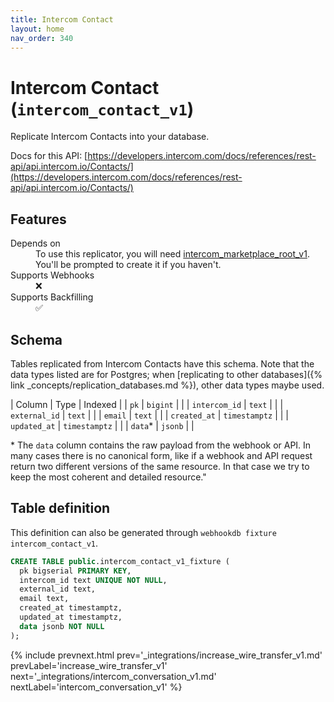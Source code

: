 ```yaml
---
title: Intercom Contact
layout: home
nav_order: 340
---
```


# Intercom Contact (`intercom_contact_v1`)

Replicate Intercom Contacts into your database.

Docs for this API: [https://developers.intercom.com/docs/references/rest-api/api.intercom.io/Contacts/](https://developers.intercom.com/docs/references/rest-api/api.intercom.io/Contacts/)

## Features

<dl>
<dt>Depends on</dt>
<dd>To use this replicator, you will need <a href="{% link _integrations/intercom_marketplace_root_v1.md %}">intercom_marketplace_root_v1</a>. You'll be prompted to create it if you haven't.</dd>

<dt>Supports Webhooks</dt>
<dd>❌</dd>
<dt>Supports Backfilling</dt>
<dd>✅</dd>

</dl>

## Schema

Tables replicated from Intercom Contacts have this schema.
Note that the data types listed are for Postgres;
when [replicating to other databases]({% link _concepts/replication_databases.md %}),
other data types maybe used.

| Column | Type | Indexed |
| `pk` | `bigint` |  |
| `intercom_id` | `text` |  |
| `external_id` | `text` |  |
| `email` | `text` |  |
| `created_at` | `timestamptz` |  |
| `updated_at` | `timestamptz` |  |
| `data`* | `jsonb` |  |

<span class="fs-3">* The `data` column contains the raw payload from the webhook or API.
In many cases there is no canonical form, like if a webhook and API request return
two different versions of the same resource.
In that case we try to keep the most coherent and detailed resource."</span>

## Table definition

This definition can also be generated through `webhookdb fixture intercom_contact_v1`.

```sql
CREATE TABLE public.intercom_contact_v1_fixture (
  pk bigserial PRIMARY KEY,
  intercom_id text UNIQUE NOT NULL,
  external_id text,
  email text,
  created_at timestamptz,
  updated_at timestamptz,
  data jsonb NOT NULL
);
```

{% include prevnext.html prev='_integrations/increase_wire_transfer_v1.md' prevLabel='increase_wire_transfer_v1' next='_integrations/intercom_conversation_v1.md' nextLabel='intercom_conversation_v1' %}
